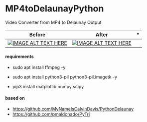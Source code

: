 # MP4toDelaunayPython
Video Converter from MP4 to Delaunay Output



Before | After |  *
--- | --- | ---
 [![IMAGE ALT TEXT HERE](https://img.youtube.com/vi/doLahRnMIUI/0.jpg)](https://www.youtube.com/watch?v=doLahRnMIUI) | [![IMAGE ALT TEXT HERE](https://img.youtube.com/vi/cu44mofENR8/0.jpg)](https://www.youtube.com/watch?v=cu44mofENR8) 

#### requirements 
* sudo apt install ffmpeg -y
* sudo apt install python3-pil python3-pil.imagetk -y

* pip3 install matplotlib numpy scipy


#### based on 
* https://github.com/MyNameIsCalvinDavis/PythonDelaunay
* https://github.com/pmaldonado/PyTri
